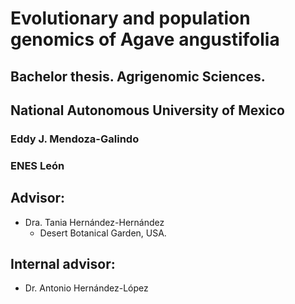 # Evolutionary and population genomics of Agave angustifolia
## Bachelor thesis. Agrigenomic Sciences. 
## National Autonomous University of Mexico

### Eddy J. Mendoza-Galindo
### ENES León 

## Advisor:
- Dra. Tania Hernández-Hernández
  - Desert Botanical Garden, USA.

## Internal advisor:
- Dr. Antonio Hernández-López
